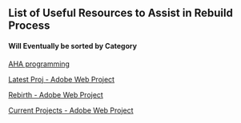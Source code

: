 ## List of Useful Resources to Assist in Rebuild Process


#### Will Eventually be sorted by Category

[AHA programming](https://gomakethings.com/aha-programming-a-nice-balance-between-dry-and-wet/)

[Latest Proj - Adobe Web Project](<link rel="stylesheet" href="https://use.typekit.net/smt7bzr.css">)

[Rebirth - Adobe Web Project](<link rel="stylesheet" href="https://use.typekit.net/tiq0iiw.css">)

[Current Projects - Adobe Web Project](<link rel="stylesheet" href="https://use.typekit.net/jww6zhp.css">)

